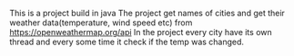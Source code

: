 This is a project build in java
The project get names of cities and get their weather data(temperature, wind speed etc) from https://openweathermap.org/api
In the project every city have its own thread and every some time it check if the temp was changed.
